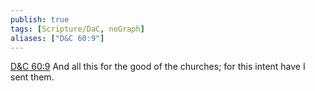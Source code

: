 ```yaml
---
publish: true
tags: [Scripture/DaC, noGraph]
aliases: ["D&C 60:9"]
---
```

[D&C 60:9](https://churchofjesuschrist.org/study/scriptures/dc-testament/dc/60?lang=eng&id=p9#p9) And all this for the good of the churches; for this intent have I sent them.
